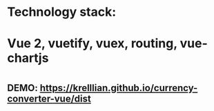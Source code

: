 # Technology stack: 
# Vue 2, vuetify, vuex, routing, vue-chartjs
#
## DEMO: https://krelllian.github.io/currency-converter-vue/dist

